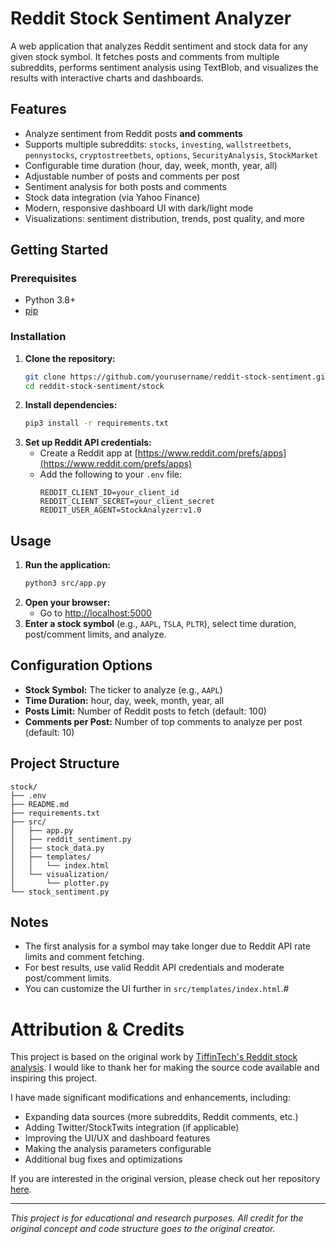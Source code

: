 # Reddit Stock Sentiment Analyzer

A web application that analyzes Reddit sentiment and stock data for any given stock symbol. It fetches posts and comments from multiple subreddits, performs sentiment analysis using TextBlob, and visualizes the results with interactive charts and dashboards.

## Features
- Analyze sentiment from Reddit posts **and comments**
- Supports multiple subreddits: `stocks`, `investing`, `wallstreetbets`, `pennystocks`, `cryptostreetbets`, `options`, `SecurityAnalysis`, `StockMarket`
- Configurable time duration (hour, day, week, month, year, all)
- Adjustable number of posts and comments per post
- Sentiment analysis for both posts and comments
- Stock data integration (via Yahoo Finance)
- Modern, responsive dashboard UI with dark/light mode
- Visualizations: sentiment distribution, trends, post quality, and more

## Getting Started

### Prerequisites
- Python 3.8+
- [pip](https://pip.pypa.io/en/stable/)

### Installation
1. **Clone the repository:**
   ```bash
   git clone https://github.com/yourusername/reddit-stock-sentiment.git
   cd reddit-stock-sentiment/stock
   ```
2. **Install dependencies:**
   ```bash
   pip3 install -r requirements.txt
   ```
3. **Set up Reddit API credentials:**
   - Create a Reddit app at [https://www.reddit.com/prefs/apps](https://www.reddit.com/prefs/apps)
   - Add the following to your `.env` file:
     ```env
     REDDIT_CLIENT_ID=your_client_id
     REDDIT_CLIENT_SECRET=your_client_secret
     REDDIT_USER_AGENT=StockAnalyzer:v1.0
     ```
     
## Usage
1. **Run the application:**
   ```bash
   python3 src/app.py
   ```
2. **Open your browser:**
   - Go to [http://localhost:5000](http://localhost:5000)
3. **Enter a stock symbol** (e.g., `AAPL`, `TSLA`, `PLTR`), select time duration, post/comment limits, and analyze.

## Configuration Options
- **Stock Symbol:** The ticker to analyze (e.g., `AAPL`)
- **Time Duration:** hour, day, week, month, year, all
- **Posts Limit:** Number of Reddit posts to fetch (default: 100)
- **Comments per Post:** Number of top comments to analyze per post (default: 10)

## Project Structure
```
stock/
├── .env
├── README.md
├── requirements.txt
├── src/
│   ├── app.py
│   ├── reddit_sentiment.py
│   ├── stock_data.py
│   ├── templates/
│   │   └── index.html
│   └── visualization/
│       └── plotter.py
└── stock_sentiment.py
```

## Notes
- The first analysis for a symbol may take longer due to Reddit API rate limits and comment fetching.
- For best results, use valid Reddit API credentials and moderate post/comment limits.
- You can customize the UI further in `src/templates/index.html`.#

# Attribution & Credits

This project is based on the original work by [TiffinTech's Reddit stock analysis](https://github.com/TiffinTech/stock). I would like to thank her for making the source code available and inspiring this project.

I have made significant modifications and enhancements, including:
- Expanding data sources (more subreddits, Reddit comments, etc.)
- Adding Twitter/StockTwits integration (if applicable)
- Improving the UI/UX and dashboard features
- Making the analysis parameters configurable
- Additional bug fixes and optimizations

If you are interested in the original version, please check out her repository [here](https://github.com/TiffinTech/stock).

---

*This project is for educational and research purposes. All credit for the original concept and code structure goes to the original creator.*
